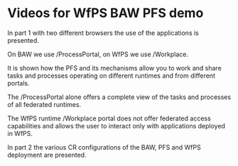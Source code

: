 # Videos for WfPS BAW PFS demo

In part 1 with two different browsers the use of the applications is presented.

On BAW we use /ProcessPortal, on WfPS we use /Workplace.

It is shown how the PFS and its mechanisms allow you to work and share tasks and processes operating on different runtimes and from different portals.

The /ProcessPortal alone offers a complete view of the tasks and processes of all federated runtimes.

The WfPS runtime /Workplace portal does not offer federated access capabilities and allows the user to interact only with applications deployed in WfPS.

In part 2 the various CR configurations of the BAW, PFS and WfPS deployment are presented.
